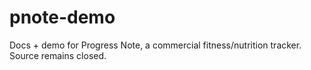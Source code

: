 # pnote-demo
Docs + demo for Progress Note, a commercial fitness/nutrition tracker. Source remains closed.
